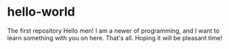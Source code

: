 # hello-world
The first repository
Hello men!
I am a newer of programming, and I want to learn something with you on here.
That's all. Hoping it will be pleasant time!
